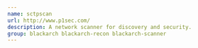 ```yaml
---
name: sctpscan
url: http://www.p1sec.com/
description: A network scanner for discovery and security.
group: blackarch blackarch-recon blackarch-scanner
---
```

